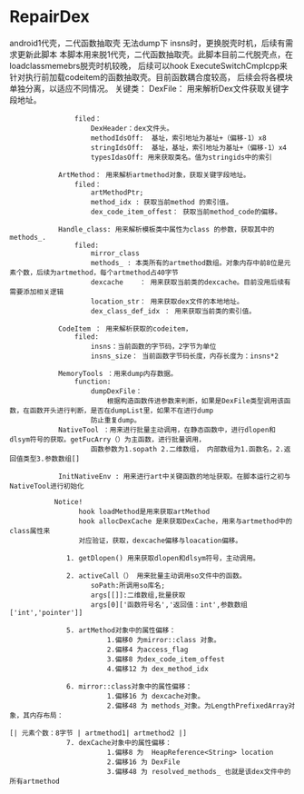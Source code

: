 # RepairDex
android1代壳，二代函数抽取壳
无法dump下 insns时，更换脱壳时机，后续有需求更新此脚本
        本脚本用来脱1代壳，二代函数抽取壳。此脚本目前二代脱壳点，在loadclassmemebrs脱壳时机较晚，
    后续可以hook ExecuteSwitchCmplcpp来针对执行前加载codeitem的函数抽取壳。目前函数耦合度较高，
    后续会将各模块单独分离，以适应不同情况。
关键类：
                DexFile： 用来解析Dex文件获取关键字段地址。

                    filed：
                        DexHeader：dex文件头。
                        methodIdsOff:  基址，索引地址为基址+（偏移-1）x8
                        stringIdsOff:  基址，基址，索引地址为基址+（偏移-1）x4 
                        typesIdasOff: 用来获取类名。值为stringids中的索引

                ArtMethod： 用来解析artmethod对象，获取关键字段地址。
                    filed：
                        artMethodPtr;
                        method_idx : 获取当前method 的索引值。
                        dex_code_item_offest： 获取当前method_code的偏移。
                        
                Handle_class: 用来解析模板类中属性为class 的参数，获取其中的methods_.
                    filed:
                        mirror_class
                        methods_ : 本类所有的artmethod数组。对象内存中前8位是元素个数，后续为artmethod，每个artmethod占40字节
                        dexcache    ： 用来获取当前类的dexcache。目前没用后续有需要添加相关逻辑
                        location_str： 用来获取dex文件的本地地址。
                        dex_class_def_idx ： 用来获取当前类的索引值。
                  
                CodeItem ： 用来解析获取的codeitem，
                    filed:
                        insns：当前函数的字节码，2字节为单位
                        insns_size： 当前函数字节码长度，内存长度为：insns*2
                
                MemoryTools ：用来dump内存数据。
                    function:
                        dumpDexFile：
                            根据构造函数传进参数来判断，如果是DexFile类型调用该函数，在函数开头进行判断，是否在dumpList里，如果不在进行dump
                        防止重复dump。
                NativeTool ：用来进行批量主动调用，在静态函数中，进行dlopen和dlsym符号的获取。getFucArry（）为主函数，进行批量调用，
                        函数参数为1.sopath 2.二维数组， 内部数组为1.函数名，2.返回值类型3.参数数组[]
                
                InitNativeEnv : 用来进行art中关键函数的地址获取。在脚本运行之初与NativeTool进行初始化
                
               Notice! 
                     hook loadMethod是用来获取artMethod
                     hook allocDexCache 是来获取DexCache，用来与artmethod中的class属性来
                     对应验证，获取，dexcache偏移与loacation偏移。

                  1. getDlopen() 用来获取dlopen和dlsym符号，主动调用。
                  
                  2. activeCall（） 用来批量主动调用so文件中的函数。
                        soPath:所调用so库名;
                        args[[]]:二维数组,批量获取
                        args[0]['函数符号名','返回值：int',参数数组['int','pointer']] 
                  
                  5. artMethod对象中的属性偏移：
                            1.偏移0 为mirror::class 对象。
                            2.偏移4 为access_flag
                            3.偏移8 为dex_code_item_offest
                            4.偏移12 为 dex_method_idx 

                  6. mirror::class对象中的属性偏移：
                            1.偏移16 为 dexcache对象。
                            2.偏移48 为 methods_对象。为LengthPrefixedArray对象，其内存布局：
                                                                            [| 元素个数：8字节 | artmethod1| artmethod2 |]
                  7. dexCache对象中的属性偏移：
                            1.偏移8 为  HeapReference<String> location          
                            2.偏移16 为 DexFile
                            3.偏移48 为 resolved_methods_ 也就是该dex文件中的所有artmethod
